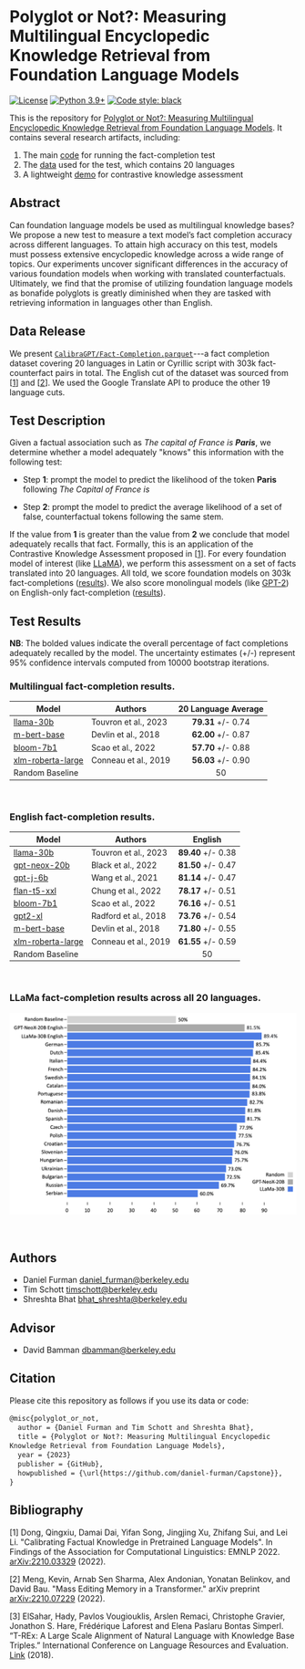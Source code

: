# Polyglot or Not?: Measuring Multilingual Encyclopedic Knowledge Retrieval from Foundation Language Models

[![License](https://img.shields.io/badge/License-Apache_2.0-green.svg)](https://github.com/daniel-furman/Capstone/blob/main/LICENSE) 
[![Python 3.9+](https://img.shields.io/badge/python-3.9+-blue.svg)](https://www.python.org/downloads/release/python-390/) 
[![Code style: black](https://img.shields.io/badge/code%20style-black-000000.svg)](https://github.com/psf/black) 

This is the repository for [Polyglot or Not?: Measuring Multilingual Encyclopedic Knowledge Retrieval from Foundation Language Models](https://bit.ly/ischool-berkeley-capstone). It contains several research artifacts, including:

1. The main [code][cka_run_main] for running the fact-completion test
2. The [data][hf_data] used for the test, which contains 20 languages
3. A lightweight [demo][cka_lightweight_demo] for contrastive knowledge assessment

## Abstract

Can foundation language models be used as multilingual knowledge bases? We propose a new test to measure a text model’s fact completion accuracy across different languages. To attain high accuracy on this test, models must possess extensive encyclopedic knowledge across a wide range of topics. Our experiments uncover significant differences in the accuracy of various foundation models when working with translated counterfactuals. Ultimately, we find that the promise of utilizing foundation language models as bonafide polyglots is greatly diminished when they are tasked with retrieving information in languages other than English. 

## Data Release

We present [`CalibraGPT/Fact-Completion.parquet`][hf_data]---a fact completion dataset covering 20 languages in Latin or Cyrillic script with 303k fact-counterfact pairs in total. The English cut of the dataset was sourced from [[1][bib]] and [[2][bib]]. We used the Google Translate API to produce the other 19 language cuts.

## Test Description

 Given a factual association such as *The capital of France is **Paris***, we determine whether a model adequately "knows" this information with the following test:
 
 * Step **1**: prompt the model to predict the likelihood of the token **Paris** following *The Capital of France is*
 
 * Step **2**: prompt the model to predict the average likelihood of a set of false, counterfactual tokens following the same stem.
 
 If the value from **1** is greater than the value from **2** we conclude that model adequately recalls that fact. Formally, this is an application of the Contrastive Knowledge Assessment proposed in [[1][bib]]. For every foundation model of interest (like [LLaMA](https://arxiv.org/abs/2302.13971)), we perform this assessment on a set of facts translated into 20 languages. All told, we score foundation models on 303k fact-completions ([results](https://github.com/daniel-furman/capstone#multilingual-fact-completion-results)). We also score monolingual models (like [GPT-2](https://d4mucfpksywv.cloudfront.net/better-language-models/language_models_are_unsupervised_multitask_learners.pdf)) on English-only fact-completion ([results](https://github.com/daniel-furman/capstone#english-fact-completion-results)).

## Test Results

**NB**: The bolded values indicate the overall percentage of fact completions adequately recalled by the model. The uncertainty estimates (+/-) represent 95% confidence intervals computed from 10000 bootstrap iterations.

### **Multilingual** fact-completion results.

| Model            | Authors     |  20 Language Average       |
|------------------|--------------|:--------------:|
| [llama-30b](https://arxiv.org/abs/2302.13971) | Touvron et al., 2023 | **79.31** +/- 0.74| 
| [m-bert-base](https://arxiv.org/abs/1810.04805) | Devlin et al., 2018 | **62.00** +/- 0.87 |
| [bloom-7b1](https://arxiv.org/abs/2211.05100) | Scao et al., 2022 | **57.70** +/- 0.88 | 
| [xlm-roberta-large](https://arxiv.org/abs/1911.02116) | Conneau et al., 2019 | **56.03** +/- 0.90 | 
| Random Baseline | &nbsp; | 50 |

&nbsp;

### **English** fact-completion results.

| Model            | Authors      | English      |
|------------------|--------------|:--------------:|
| [llama-30b](https://arxiv.org/abs/2302.13971) | Touvron et al., 2023 | **89.40** +/- 0.38 | 
| [gpt-neox-20b](https://arxiv.org/abs/2204.06745) | Black et al., 2022 | **81.50** +/- 0.47 |
| [gpt-j-6b](https://github.com/kingoflolz/mesh-transformer-jax/#gpt-j-6b) | Wang et al., 2021 | **81.14** +/- 0.47 |
| [flan-t5-xxl](https://arxiv.org/abs/2210.11416) | Chung et al., 2022 | **78.17** +/- 0.51 | 
| [bloom-7b1](https://arxiv.org/abs/2211.05100) | Scao et al., 2022 | **76.16** +/- 0.51 | 
| [gpt2-xl](https://d4mucfpksywv.cloudfront.net/better-language-models/language_models_are_unsupervised_multitask_learners.pdf) | Radford et al., 2018 | **73.76** +/- 0.54 | 
| [m-bert-base](https://arxiv.org/abs/1810.04805) | Devlin et al., 2018 | **71.80** +/- 0.55 | 
| [xlm-roberta-large](https://arxiv.org/abs/1911.02116) | Conneau et al., 2019 | **61.55** +/- 0.59 | 
| Random Baseline | &nbsp; | 50   |  

&nbsp;

### **LLaMa** fact-completion results across all 20 languages. 

![LLaMa test leaderboard](notebooks/viz/assets/LLaMa_h_bar_plot_final.png)

&nbsp;

## Authors

* Daniel Furman <daniel_furman@berkeley.edu>
* Tim Schott <timschott@berkeley.edu>
* Shreshta Bhat <bhat_shreshta@berkeley.edu>

## Advisor

* David Bamman <dbamman@berkeley.edu>

## Citation

Please cite this repository as follows if you use its data or code:

```
@misc{polyglot_or_not,
  author = {Daniel Furman and Tim Schott and Shreshta Bhat},
  title = {Polyglot or Not?: Measuring Multilingual Encyclopedic Knowledge Retrieval from Foundation Language Models},
  year = {2023}
  publisher = {GitHub},
  howpublished = {\url{https://github.com/daniel-furman/Capstone}},
}
```

## Bibliography 

[1] Dong, Qingxiu, Damai Dai, Yifan Song, Jingjing Xu, Zhifang Sui, and Lei Li. "Calibrating Factual Knowledge in Pretrained Language Models". In Findings of the Association for Computational Linguistics: EMNLP 2022. [arXiv:2210.03329][cka] (2022).

[2] Meng, Kevin, Arnab Sen Sharma, Alex Andonian, Yonatan Belinkov, and David Bau. "Mass Editing Memory in a Transformer." arXiv preprint [arXiv:2210.07229][memit] (2022).

[3] ElSahar, Hady, Pavlos Vougiouklis, Arslen Remaci, Christophe Gravier, Jonathon S. Hare, Frédérique Laforest and Elena Paslaru Bontas Simperl. “T-REx: A Large Scale Alignment of Natural Language with Knowledge Base Triples.” International Conference on Language Resources and Evaluation. [Link][trex] (2018).


[bib]: https://github.com/daniel-furman/Capstone#bibliography
[hf_data]: https://huggingface.co/datasets/CalibraGPT/Fact-Completion
[cka]: https://arxiv.org/abs/2210.03329
[memit]: https://arxiv.org/abs/2210.07229
[mmlu]: https://paperswithcode.com/sota/multi-task-language-understanding-on-mmlu
[mmlu_paper]: https://arxiv.org/abs/2009.03300
[trex]: http://aclanthology.lst.uni-saarland.de/L18-1544.pdf
[cka_lightweight_demo]: https://github.com/daniel-furman/Capstone/blob/main/notebooks/fact_completion_notebooks/fact-completion-lightweight-demo.ipynb
[cka_run_main]: https://github.com/daniel-furman/Capstone/blob/main/notebooks/fact_completion_notebooks/fact-completion-full-benchmark.ipynb
